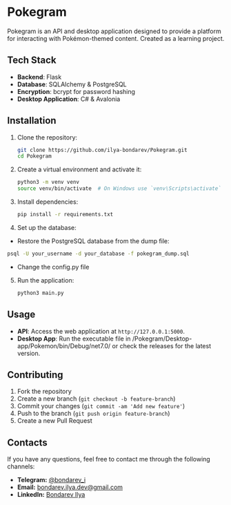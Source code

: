 # Pokegram

Pokegram is an API and desktop application designed to provide a platform for interacting with Pokémon-themed content. Created as a learning project.

## Tech Stack

- **Backend**: Flask
- **Database**: SQLAlchemy & PostgreSQL
- **Encryption**: bcrypt for password hashing
- **Desktop Application**: C# & Avalonia

## Installation

1. Clone the repository:
   ```bash
   git clone https://github.com/ilya-bondarev/Pokegram.git
   cd Pokegram
   ```

2. Create a virtual environment and activate it:
   ```bash
   python3 -m venv venv
   source venv/bin/activate  # On Windows use `venv\Scripts\activate`
   ```

3. Install dependencies:
   ```bash
   pip install -r requirements.txt
   ```

4. Set up the database:
  - Restore the PostgreSQL database from the dump file:
   ```bash
   psql -U your_username -d your_database -f pokegram_dump.sql
   ```
  - Change the config.py file

5. Run the application:
   ```bash
   python3 main.py
   ```

## Usage

- **API**: Access the web application at `http://127.0.0.1:5000`.
- **Desktop App**: Run the executable file in /Pokegram/Desktop-app/Pokemon/bin/Debug/net7.0/ or check the releases for the latest version.

## Contributing

1. Fork the repository
2. Create a new branch (`git checkout -b feature-branch`)
3. Commit your changes (`git commit -am 'Add new feature'`)
4. Push to the branch (`git push origin feature-branch`)
5. Create a new Pull Request

## Contacts

If you have any questions, feel free to contact me through the following channels:
- **Telegram:** [@bondarev_i](https://t.me/bondarev_i)
- **Email:** [bondarev.ilya.dev@gmail.com](mailto:bondarev.ilya.dev@gmail.com)
- **LinkedIn:** [Bondarev Ilya](https://www.linkedin.com/in/bondarev-i/)
